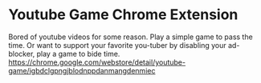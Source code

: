 # Youtube Game Chrome Extension
Bored of youtube videos for some reason. Play a simple game to pass the time.
Or want to support your favorite you-tuber by disabling your ad-blocker, play a game to bide time.
https://chrome.google.com/webstore/detail/youtube-game/igbdclgpngjblodnppdanmangdenmiec
